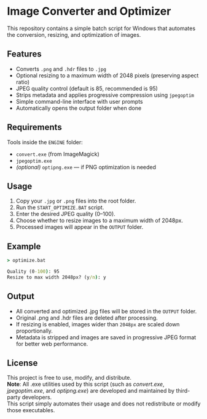 # Image Converter and Optimizer

This repository contains a simple batch script for Windows that automates the conversion, resizing, and optimization of images.

## Features

- Converts `.png` and `.hdr` files to `.jpg`
- Optional resizing to a maximum width of 2048 pixels (preserving aspect ratio)
- JPEG quality control (default is 85, recommended is 95)
- Strips metadata and applies progressive compression using `jpegoptim`
- Simple command-line interface with user prompts
- Automatically opens the output folder when done

## Requirements

Tools inside the `ENGINE` folder:

- `convert.exe` (from ImageMagick)
- `jpegoptim.exe`
- *(optional)* `optipng.exe` — if PNG optimization is needed

## Usage

1. Copy your `.jpg` or `.png` files into the root folder.
2. Run the `START_OPTIMIZE.BAT` script.
3. Enter the desired JPEG quality (0–100).
4. Choose whether to resize images to a maximum width of 2048px.
5. Processed images will appear in the `OUTPUT` folder.

## Example

```cmd
> optimize.bat

Quality (0-100): 95  
Resize to max width 2048px? (y/n): y

```

## Output
- All converted and optimized .jpg files will be stored in the `OUTPUT` folder.
- Original .png and .hdr files are deleted after processing.
- If resizing is enabled, images wider than `2048px` are scaled down proportionally.
- Metadata is stripped and images are saved in progressive JPEG format for better web performance.

## License
This project is free to use, modify, and distribute.  
__Note__: All .exe utilities used by this script (such as *convert.exe*, *jpegoptim.exe*, and *optipng.exe*) are developed and maintained by third-party developers.  
This script simply automates their usage and does not redistribute or modify those executables.
